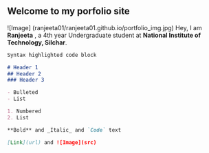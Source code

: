 ## Welcome to my porfolio site
![Image] (ranjeeta01/ranjeeta01.github.io/portfolio_img.jpg)
Hey, I am **Ranjeeta** , a 4th year Undergraduate student at **National Institute of Technology, Silchar**.


```markdown
Syntax highlighted code block

# Header 1
## Header 2
### Header 3

- Bulleted
- List

1. Numbered
2. List

**Bold** and _Italic_ and `Code` text

[Link](url) and ![Image](src)
```
